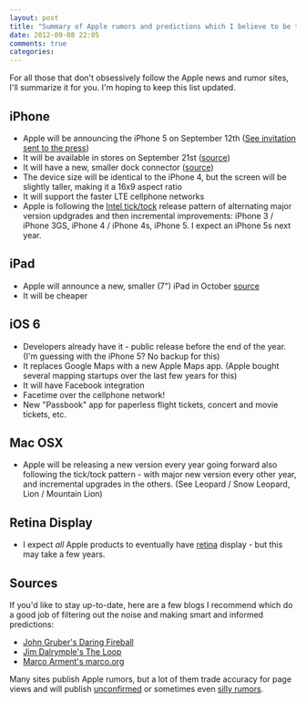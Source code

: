```yaml
---
layout: post
title: "Summary of Apple rumors and predictions which I believe to be true"
date: 2012-09-08 22:05
comments: true
categories: 
---
```

For all those that don't obsessively follow the Apple news and rumor sites, I'll summarize it for you. I'm hoping to keep this list updated.

<!-- more -->

iPhone
------

  * Apple will be announcing the iPhone 5 on September 12th ([See invitation sent to the press](/images/posts/iphone-5-invite.jpeg))
  * It will be available in stores on September 21st ([source](http://techcrunch.com/2012/08/21/iphone-5-launch-date/))
  * It will have a new, smaller dock connector ([source](http://www.reuters.com/article/2012/07/23/us-apple-connector-idUSBRE86M07320120723))
  * The device size will be identical to the iPhone 4, but the screen will be slightly taller, making it a 16x9 aspect ratio
  * It will support the faster LTE cellphone networks
  * Apple is following the [Intel tick/tock](http://en.wikipedia.org/wiki/Intel_Tick-Tock) release pattern of alternating major version updgrades and then incremental improvements: iPhone 3 / iPhone 3GS, iPhone 4 / iPhone 4s, iPhone 5. I expect an iPhone 5s next year.

iPad
----

  * Apple will announce a new, smaller (7") iPad in October [source](http://www.loopinsight.com/2012/08/23/iphone-5-and-ipad-mini-events/)
  * It will be cheaper
  
iOS 6
-----

  * Developers already have it - public release before the end of the year. (I'm guessing with the iPhone 5? No backup for this)
  * It replaces Google Maps with a new Apple Maps app. (Apple bought several mapping startups over the last few years for this)
  * It will have Facebook integration
  * Facetime over the cellphone network!
  * New "Passbook" app for paperless flight tickets, concert and movie tickets, etc.
  
Mac OSX
-------

  * Apple will be releasing a new version every year going forward also following the tick/tock pattern - with major new version every other year, and incremental upgrades in the others. (See Leopard / Snow Leopard, Lion / Mountain Lion)
  
Retina Display
--------------

  * I expect _all_ Apple products to eventually have [retina](http://en.wikipedia.org/wiki/Retina_display) display - but this may take a few years.
  
Sources
-------

If you'd like to stay up-to-date, here are a few blogs I recommend which do a good job of filtering out the noise and making smart and informed predictions:

* [John Gruber's Daring Fireball](http://daringfireball.net)
* [Jim Dalrymple's The Loop](http://www.loopinsight.com/)
* [Marco Arment's marco.org](http://www.marco.org/)

Many sites publish Apple rumors, but a lot of them trade accuracy for page views and will publish [unconfirmed](http://dealbook.nytimes.com/2010/10/19/flush-with-cash-will-apple-go-shopping/) or sometimes even [silly rumors](http://www.forbes.com/sites/erikkain/2012/04/15/what-apple-ceo-tim-cooks-visit-to-valve-means/).
